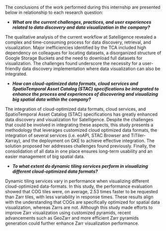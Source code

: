 The conclusions of the work performed during this internship are presented below in relationship to each research question:

-   ***What are the current challenges, practices, and user experiences related to data discovery and data visualization in the company?***

The qualitative analysis of the current workflow at Satelligence revealed a complex and time-consuming process for data discovery, retrieval, and visualization. Major inefficiencies identified by the TCA included high dependency on colleagues for locating datasets, a disorganized structure of Google Storage Buckets and the need to download full datasets for visualization. The challenges found underscore the necessity for a user-friendly data discovery implementation where data visualization can also be integrated.

-   ***How can cloud-optimized data formats, cloud services and SpatioTemporal Asset Catalog (STAC) specifications be integrated to enhance the process and experiences of discovering and visualizing big spatial data within the company?***

The integration of cloud-optimized data formats, cloud services, and SpatioTemporal Asset Catalog (STAC) specifications has greatly enhanced data discovery and visualization for Satelligence. Despite the challenges that could be involved in integrating these aspects, this study presents a methodology that leverages customized cloud optimized data formats, the integration of several services (i.e. eoAPI, STAC Browser and TiTiler-Xarray), and the deployment on GKE to achieve effective integration. The solution proposed her addresses challenges found previously. Finally, the consolidation of all data in one place ensures long-term usability and an easier management of big spatial data.

-   ***To what extent do dynamic tiling services perform in visualizing different cloud-optimized data formats?***

Dynamic tiling services vary in performance when visualizing different cloud-optimized data-formats. In this study, the performance evaluation showed that COG tiles were, on average, 2.53 times faster to be requested than Zarr tiles, with less variability in response times. These results align with the understanding that COGs are specifically optimized for spatial data visualization, whereas Zarrs are not. Although this study made efforts to improve Zarr visualization using customized pyramids, recent advancements such as GeoZarr and more efficient Zarr pyramids generation could further enhance Zarr visualization performance.